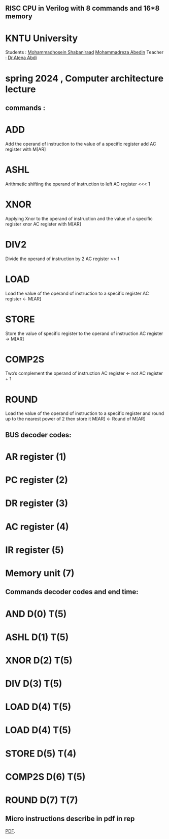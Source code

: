 ## RISC CPU in Verilog with 8 commands and 16*8 memory
# KNTU University 
Students : [Mohammadhosein Shabaniraad](https://github.com/mohamadhoseinraad) [Mohammadreza Abedin](https://github.com/MrAbedam)
Teacher : [Dr.Atena Abdi](https://wp.kntu.ac.ir/a.abdi/)
# spring 2024 , Computer architecture lecture

## commands :
# ADD 
Add the operand of instruction to the value of a specific register
add AC register with M[AR] 

# ASHL 
Arithmetic shifting the operand of instruction to left
AC register <<< 1

# XNOR 
Applying Xnor to the operand of instruction and the value of a specific register
xnor AC register with M[AR] 

# DIV2
Divide the operand of instruction by 2
AC register >> 1

# LOAD 
Load the value of the operand of instruction to a specific register
AC register <- M[AR] 

# STORE 
Store the value of specific register to the operand of instruction
AC register -> M[AR]

# COMP2S 
Two’s complement the operand of instruction
AC register <- not AC register + 1

# ROUND
Load the value of the operand of instruction to a specific register and round up to the nearest power of 2 then store it
M[AR] <- Round of M[AR]

## BUS decoder codes:

# AR register (1)
# PC register (2)
# DR register (3)
# AC register (4)
# IR register (5)
# Memory unit (7)

## Commands decoder codes and end time:

# AND D(0) T(5)
# ASHL D(1) T(5)
# XNOR D(2) T(5)
# DIV D(3) T(5)
# LOAD D(4) T(5)
# LOAD D(4) T(5)
# STORE D(5) T(4)
# COMP2S D(6) T(5)
# ROUND D(7) T(7)

## Micro instructions describe in pdf in rep
[PDF](https://github.com/mohamadhoseinraad/CPUMAMADS/blob/master/micro%20instructions.pdf).

